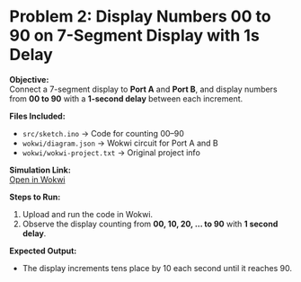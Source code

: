 # Problem 2: Display Numbers 00 to 90 on 7-Segment Display with 1s Delay

**Objective:**  
Connect a 7-segment display to **Port A** and **Port B**, and display numbers from **00 to 90** with a **1-second delay** between each increment.

**Files Included:**  
- `src/sketch.ino` → Code for counting 00–90  
- `wokwi/diagram.json` → Wokwi circuit for Port A and B  
- `wokwi/wokwi-project.txt` → Original project info  

**Simulation Link:**  
[Open in Wokwi](https://wokwi.com/projects/443881073541885953)

**Steps to Run:**  
1. Upload and run the code in Wokwi.  
2. Observe the display counting from **00, 10, 20, ... to 90** with **1 second delay**.

**Expected Output:**  
- The display increments tens place by 10 each second until it reaches 90.  

